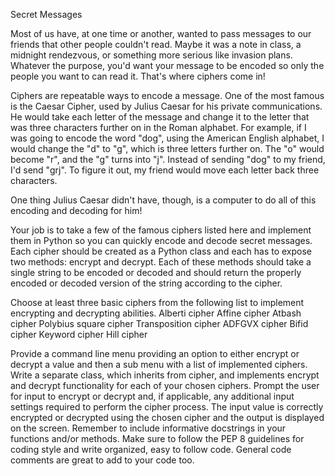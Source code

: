 Secret Messages

Most of us have, at one time or another, wanted to pass messages to our friends that other people couldn't read. 
Maybe it was a note in class, a midnight rendezvous, or something more serious like invasion plans. 
Whatever the purpose, you'd want your message to be encoded so only the people you want to can read it. 
That's where ciphers come in!

Ciphers are repeatable ways to encode a message. One of the most famous is the Caesar Cipher, 
used by Julius Caesar for his private communications. 
He would take each letter of the message and change it to the letter that was three characters further on in the Roman alphabet.
For example, if I was going to encode the word "dog", using the American English alphabet, 
I would change the "d" to "g", which is three letters further on. 
The "o" would become "r", and the "g" turns into "j". Instead of sending "dog" to my friend, I'd send "grj". 
To figure it out, my friend would move each letter back three characters.

One thing Julius Caesar didn't have, though, is a computer to do all of this encoding and decoding for him!

Your job is to take a few of the famous ciphers listed here and implement them in Python 
so you can quickly encode and decode secret messages. 
Each cipher should be created as a Python class and each has to expose two methods: encrypt and decrypt. 
Each of these methods should take a single string to be encoded or decoded and should return the properly encoded or decoded 
version of the string according to the cipher.

Choose at least three basic ciphers from the following list to implement encrypting and decrypting abilities.
Alberti cipher
Affine cipher
Atbash cipher
Polybius square cipher
Transposition cipher
ADFGVX cipher
Bifid cipher
Keyword cipher
Hill cipher


Provide a command line menu providing an option to either encrypt or decrypt a value and then a sub menu with 
a list of implemented ciphers.
Write a separate class, which inherits from cipher, and implements encrypt and decrypt functionality for each of 
your chosen ciphers.
Prompt the user for input to encrypt or decrypt and, if applicable, any additional input settings required to perform 
the cipher process.
The input value is correctly encrypted or decrypted using the chosen cipher and the output is displayed on the screen.
Remember to include informative docstrings in your functions and/or methods.
Make sure to follow the PEP 8 guidelines for coding style and write organized, easy to follow code. 
General code comments are great to add to your code too.


